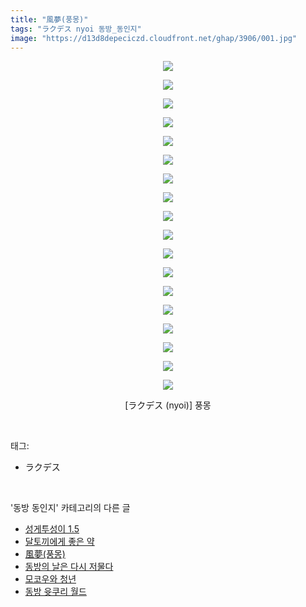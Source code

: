 ```yaml
---
title: "風夢(풍몽)"
tags: "ラクデス nyoi 동방_동인지"
image: "https://d13d8depeciczd.cloudfront.net/ghap/3906/001.jpg"
---
```

<div class="article">
<p style="text-align: center; clear: none; float: none;"><img src="{{ site.imgserver12 }}/ghap/3906/001.jpg"/></p>
<p style="text-align: center; clear: none; float: none;"><img src="{{ site.imgserver12 }}/ghap/3906/002.jpg"/></p>
<p style="text-align: center; clear: none; float: none;"><img src="{{ site.imgserver12 }}/ghap/3906/003.jpg"/></p>
<p style="text-align: center; clear: none; float: none;"><img src="{{ site.imgserver12 }}/ghap/3906/004.jpg"/></p>
<p style="text-align: center; clear: none; float: none;"><img src="{{ site.imgserver12 }}/ghap/3906/005.jpg"/></p>
<p style="text-align: center; clear: none; float: none;"><img src="{{ site.imgserver12 }}/ghap/3906/006.jpg"/></p>
<p style="text-align: center; clear: none; float: none;"><img src="{{ site.imgserver12 }}/ghap/3906/007.jpg"/></p>
<p style="text-align: center; clear: none; float: none;"><img src="{{ site.imgserver12 }}/ghap/3906/008.jpg"/></p>
<p style="text-align: center; clear: none; float: none;"><img src="{{ site.imgserver12 }}/ghap/3906/009.jpg"/></p>
<p style="text-align: center; clear: none; float: none;"><img src="{{ site.imgserver12 }}/ghap/3906/010.jpg"/></p>
<p style="text-align: center; clear: none; float: none;"><img src="{{ site.imgserver12 }}/ghap/3906/011.jpg"/></p>
<p style="text-align: center; clear: none; float: none;"><img src="{{ site.imgserver12 }}/ghap/3906/012.jpg"/></p>
<p style="text-align: center; clear: none; float: none;"><img src="{{ site.imgserver12 }}/ghap/3906/013.jpg"/></p>
<p style="text-align: center; clear: none; float: none;"><img src="{{ site.imgserver12 }}/ghap/3906/014.jpg"/></p>
<p style="text-align: center; clear: none; float: none;"><img src="{{ site.imgserver12 }}/ghap/3906/015.jpg"/></p>
<p style="text-align: center; clear: none; float: none;"><img src="{{ site.imgserver12 }}/ghap/3906/016.jpg"/></p>
<p style="text-align: center; clear: none; float: none;"><img src="{{ site.imgserver12 }}/ghap/3906/017.jpg"/></p>
<p style="text-align: center; clear: none; float: none;"><img src="{{ site.imgserver12 }}/ghap/3906/018.jpg"/></p>
<p style="text-align: center; clear: none; float: none;">[ラクデス (nyoi)] 풍몽</p>
</div><br/>
<div class="tagTrail">
<p>태그: </p>
<ul>
<li>ラクデス</li>
</ul>
</div><br/>
<div class="another">
<p>'동방 동인지' 카테고리의 다른 글</p>
<ul>
<li><a href="/ghap_3908">성게투성이 1.5</a></li>
<li><a href="/ghap_3907">달토끼에게 좋은 약</a></li>
<li><a href="/ghap_3906">風夢(풍몽)</a></li>
<li><a href="/ghap_3905">동방의 날은 다시 저물다</a></li>
<li><a href="/ghap_3904">모코우와 청년</a></li>
<li><a href="/ghap_3903">동방 윳쿠리 월드</a></li>
</ul>
</div><br/>
<div class="cb_module cb_fluid">
<div class="cb_wrt cb_profile">
</div><!-- commentList close -->
</div><br/>
